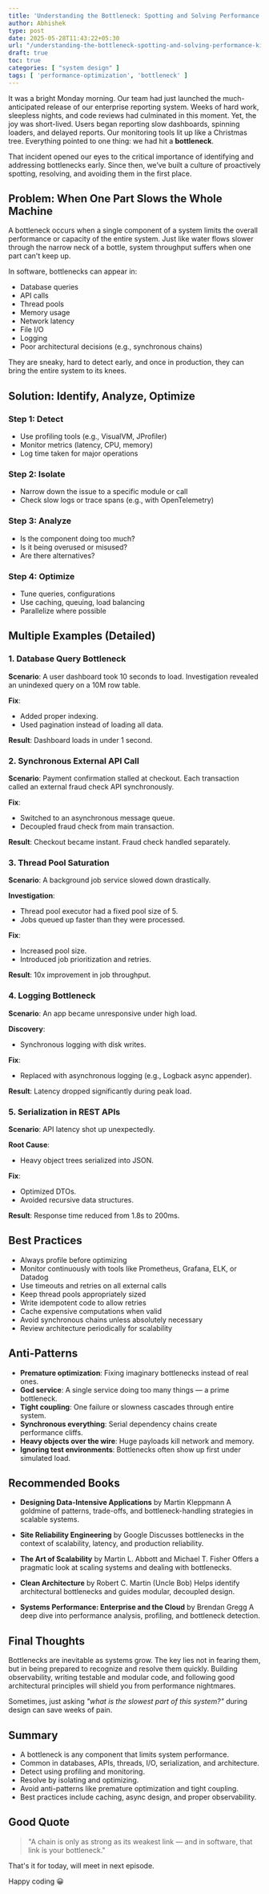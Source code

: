 ```yaml
---
title: 'Understanding the Bottleneck: Spotting and Solving Performance Killers'
author: Abhishek
type: post
date: 2025-05-28T11:43:22+05:30
url: "/understanding-the-bottleneck-spotting-and-solving-performance-killers/"
draft: true
toc: true
categories: [ "system design" ]
tags: [ 'performance-optimization', 'bottleneck' ]
---
```


It was a bright Monday morning. Our team had just launched the much-anticipated release of our enterprise reporting
system. Weeks of hard work, sleepless nights, and code reviews had culminated in this moment. Yet, the joy was
short-lived. Users began reporting slow dashboards, spinning loaders, and delayed reports. Our monitoring tools lit up
like a Christmas tree. Everything pointed to one thing: we had hit a **bottleneck**.

That incident opened our eyes to the critical importance of identifying and addressing bottlenecks early. Since then,
we’ve built a culture of proactively spotting, resolving, and avoiding them in the first place.

## Problem: When One Part Slows the Whole Machine

A bottleneck occurs when a single component of a system limits the overall performance or capacity of the entire system.
Just like water flows slower through the narrow neck of a bottle, system throughput suffers when one part can't keep up.

In software, bottlenecks can appear in:

* Database queries
* API calls
* Thread pools
* Memory usage
* Network latency
* File I/O
* Logging
* Poor architectural decisions (e.g., synchronous chains)

They are sneaky, hard to detect early, and once in production, they can bring the entire system to its knees.

## Solution: Identify, Analyze, Optimize

### Step 1: Detect

* Use profiling tools (e.g., VisualVM, JProfiler)
* Monitor metrics (latency, CPU, memory)
* Log time taken for major operations

### Step 2: Isolate

* Narrow down the issue to a specific module or call
* Check slow logs or trace spans (e.g., with OpenTelemetry)

### Step 3: Analyze

* Is the component doing too much?
* Is it being overused or misused?
* Are there alternatives?

### Step 4: Optimize

* Tune queries, configurations
* Use caching, queuing, load balancing
* Parallelize where possible

## Multiple Examples (Detailed)

### 1. Database Query Bottleneck

**Scenario**: A user dashboard took 10 seconds to load. Investigation revealed an unindexed query on a 10M row table.

**Fix**:

* Added proper indexing.
* Used pagination instead of loading all data.

**Result**: Dashboard loads in under 1 second.

### 2. Synchronous External API Call

**Scenario**: Payment confirmation stalled at checkout. Each transaction called an external fraud check API
synchronously.

**Fix**:

* Switched to an asynchronous message queue.
* Decoupled fraud check from main transaction.

**Result**: Checkout became instant. Fraud check handled separately.

### 3. Thread Pool Saturation

**Scenario**: A background job service slowed down drastically.

**Investigation**:

* Thread pool executor had a fixed pool size of 5.
* Jobs queued up faster than they were processed.

**Fix**:

* Increased pool size.
* Introduced job prioritization and retries.

**Result**: 10x improvement in job throughput.

### 4. Logging Bottleneck

**Scenario**: An app became unresponsive under high load.

**Discovery**:

* Synchronous logging with disk writes.

**Fix**:

* Replaced with asynchronous logging (e.g., Logback async appender).

**Result**: Latency dropped significantly during peak load.

### 5. Serialization in REST APIs

**Scenario**: API latency shot up unexpectedly.

**Root Cause**:

* Heavy object trees serialized into JSON.

**Fix**:

* Optimized DTOs.
* Avoided recursive data structures.

**Result**: Response time reduced from 1.8s to 200ms.

## Best Practices

* Always profile before optimizing
* Monitor continuously with tools like Prometheus, Grafana, ELK, or Datadog
* Use timeouts and retries on all external calls
* Keep thread pools appropriately sized
* Write idempotent code to allow retries
* Cache expensive computations when valid
* Avoid synchronous chains unless absolutely necessary
* Review architecture periodically for scalability

## Anti-Patterns

* **Premature optimization**: Fixing imaginary bottlenecks instead of real ones.
* **God service**: A single service doing too many things — a prime bottleneck.
* **Tight coupling**: One failure or slowness cascades through entire system.
* **Synchronous everything**: Serial dependency chains create performance cliffs.
* **Heavy objects over the wire**: Huge payloads kill network and memory.
* **Ignoring test environments**: Bottlenecks often show up first under simulated load.

## Recommended Books

* **Designing Data-Intensive Applications** by Martin Kleppmann
  A goldmine of patterns, trade-offs, and bottleneck-handling strategies in scalable systems.

* **Site Reliability Engineering** by Google
  Discusses bottlenecks in the context of scalability, latency, and production reliability.

* **The Art of Scalability** by Martin L. Abbott and Michael T. Fisher
  Offers a pragmatic look at scaling systems and dealing with bottlenecks.

* **Clean Architecture** by Robert C. Martin (Uncle Bob)
  Helps identify architectural bottlenecks and guides modular, decoupled design.

* **Systems Performance: Enterprise and the Cloud** by Brendan Gregg
  A deep dive into performance analysis, profiling, and bottleneck detection.

## Final Thoughts

Bottlenecks are inevitable as systems grow. The key lies not in fearing them, but in being prepared to recognize and
resolve them quickly. Building observability, writing testable and modular code, and following good architectural
principles will shield you from performance nightmares.

Sometimes, just asking *"what is the slowest part of this system?"* during design can save weeks of pain.

## Summary

* A bottleneck is any component that limits system performance.
* Common in databases, APIs, threads, I/O, serialization, and architecture.
* Detect using profiling and monitoring.
* Resolve by isolating and optimizing.
* Avoid anti-patterns like premature optimization and tight coupling.
* Best practices include caching, async design, and proper observability.

## Good Quote

> "A chain is only as strong as its weakest link — and in software, that link is your bottleneck."



That's it for today, will meet in next episode.

Happy coding :grinning:
